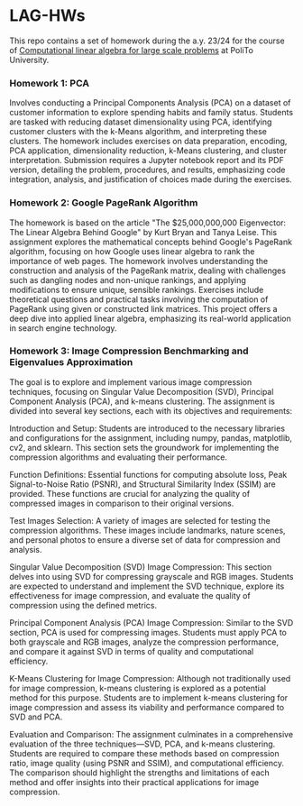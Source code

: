 # LAG-HWs

This repo contains a set of homework during the a.y. 23/24 for the course of [Computational linear algebra for large scale problems](https://didattica.polito.it/pls/portal30/gap.pkg_guide.viewGap?p_cod_ins=02TWYSM&p_a_acc=2024&p_header=S&p_lang=&multi=N) at PoliTo University.

### Homework 1: PCA
Involves conducting a Principal Components Analysis (PCA) on a dataset of customer information to explore spending habits and family status. Students are tasked with reducing dataset dimensionality using PCA, identifying customer clusters with the k-Means algorithm, and interpreting these clusters. The homework includes exercises on data preparation, encoding, PCA application, dimensionality reduction, k-Means clustering, and cluster interpretation. Submission requires a Jupyter notebook report and its PDF version, detailing the problem, procedures, and results, emphasizing code integration, analysis, and justification of choices made during the exercises.

### Homework 2: Google PageRank Algorithm
The homework is based on the article "The $25,000,000,000 Eigenvector: The Linear Algebra Behind Google" by Kurt Bryan and Tanya Leise. This assignment explores the mathematical concepts behind Google's PageRank algorithm, focusing on how Google uses linear algebra to rank the importance of web pages. The homework involves understanding the construction and analysis of the PageRank matrix, dealing with challenges such as dangling nodes and non-unique rankings, and applying modifications to ensure unique, sensible rankings. Exercises include theoretical questions and practical tasks involving the computation of PageRank using given or constructed link matrices. This project offers a deep dive into applied linear algebra, emphasizing its real-world application in search engine technology.

### Homework 3: Image Compression Benchmarking and Eigenvalues Approximation
The goal is to explore and implement various image compression techniques, focusing on Singular Value Decomposition (SVD), Principal Component Analysis (PCA), and k-means clustering. The assignment is divided into several key sections, each with its objectives and requirements:

Introduction and Setup: Students are introduced to the necessary libraries and configurations for the assignment, including numpy, pandas, matplotlib, cv2, and sklearn. This section sets the groundwork for implementing the compression algorithms and evaluating their performance.

Function Definitions: Essential functions for computing absolute loss, Peak Signal-to-Noise Ratio (PSNR), and Structural Similarity Index (SSIM) are provided. These functions are crucial for analyzing the quality of compressed images in comparison to their original versions.

Test Images Selection: A variety of images are selected for testing the compression algorithms. These images include landmarks, nature scenes, and personal photos to ensure a diverse set of data for compression and analysis.

Singular Value Decomposition (SVD) Image Compression: This section delves into using SVD for compressing grayscale and RGB images. Students are expected to understand and implement the SVD technique, explore its effectiveness for image compression, and evaluate the quality of compression using the defined metrics.

Principal Component Analysis (PCA) Image Compression: Similar to the SVD section, PCA is used for compressing images. Students must apply PCA to both grayscale and RGB images, analyze the compression performance, and compare it against SVD in terms of quality and computational efficiency.

K-Means Clustering for Image Compression: Although not traditionally used for image compression, k-means clustering is explored as a potential method for this purpose. Students are to implement k-means clustering for image compression and assess its viability and performance compared to SVD and PCA.

Evaluation and Comparison: The assignment culminates in a comprehensive evaluation of the three techniques—SVD, PCA, and k-means clustering. Students are required to compare these methods based on compression ratio, image quality (using PSNR and SSIM), and computational efficiency. The comparison should highlight the strengths and limitations of each method and offer insights into their practical applications for image compression.

